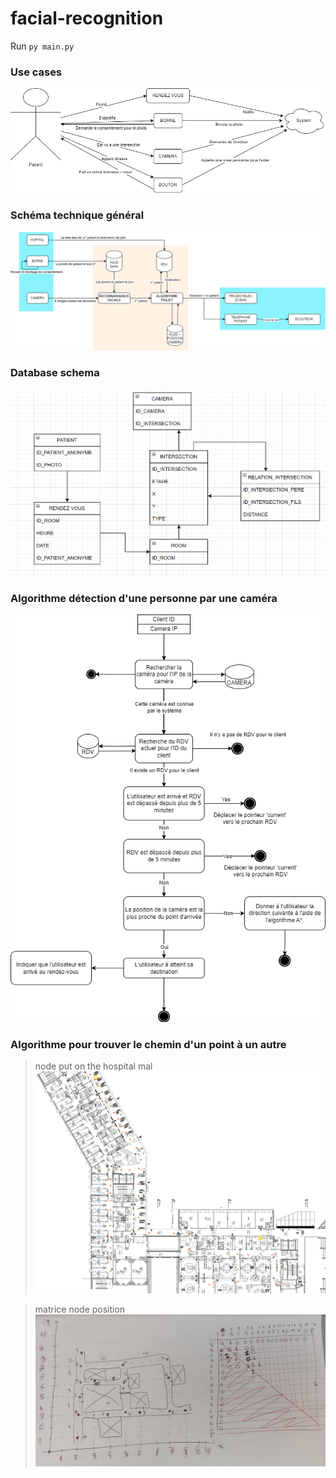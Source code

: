 # facial-recognition

Run `py main.py`

### Use cases

![level 1 plan](diagrams/use_cases.drawio.png)

### Schéma technique général

![General technical diagram](diagrams/General%20technical%20diagram.drawio.png)

### Database schema

![DATABASE Schema](diagrams/DATABASE%20Schema.png)

### Algorithme détection d'une personne par une caméra

![image](diagrams/traject%20algorithme.drawio.png)

### Algorithme pour trouver le chemin d'un point à un autre

> node put on the hospital mal
![level 1 plan](diagrams/level_1_plan.png)

> matrice node position
![matrice node position](diagrams/matrice_node_position.png)
